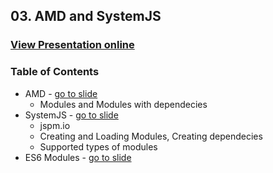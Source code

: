 ## 03. AMD and SystemJS
### [View Presentation online](https://cdn.rawgit.com/TelerikAcademy/JavaScript-Applications/6d9a38a15078c0d17e2ced6563585c44650ea874/03.%20AMD%20and%20SystemJS/slides/index.html)
### Table of Contents
*	AMD - [go to slide](https://cdn.rawgit.com/TelerikAcademy/JavaScript-Applications/6d9a38a15078c0d17e2ced6563585c44650ea874/03.%20AMD%20and%20SystemJS/slides/index.html#/amd)
	*	Modules and Modules with dependecies
*	SystemJS - [go to slide](https://cdn.rawgit.com/TelerikAcademy/JavaScript-Applications/6d9a38a15078c0d17e2ced6563585c44650ea874/03.%20AMD%20and%20SystemJS/slides/index.html#/systemjs)
	*	jspm.io
	*	Creating and Loading Modules, Creating dependecies
	*	Supported types of modules 
*	ES6 Modules - [go to slide](https://cdn.rawgit.com/TelerikAcademy/JavaScript-Applications/6d9a38a15078c0d17e2ced6563585c44650ea874/03.%20AMD%20and%20SystemJS/slides/index.html#/e6-modules)
